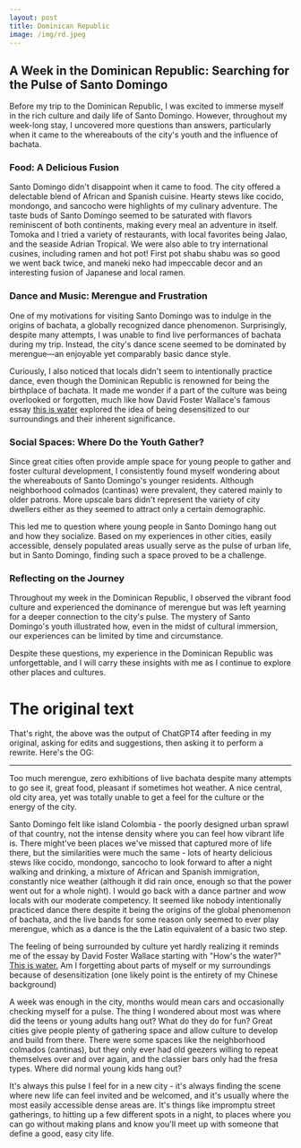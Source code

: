 ```yaml
---
layout: post
title: Dominican Republic 
image: /img/rd.jpeg
---
```

## A Week in the Dominican Republic: Searching for the Pulse of Santo Domingo

Before my trip to the Dominican Republic, I was excited to immerse myself in the rich culture and daily life of Santo Domingo. However, throughout my week-long stay, I uncovered more questions than answers, particularly when it came to the whereabouts of the city's youth and the influence of bachata.

### Food: A Delicious Fusion
Santo Domingo didn't disappoint when it came to food. The city offered a delectable blend of African and Spanish cuisine. Hearty stews like cocido, mondongo, and sancocho were highlights of my culinary adventure. The taste buds of Santo Domingo seemed to be saturated with flavors reminiscent of both continents, making every meal an adventure in itself. Tomoka and I tried a variety of restaurants, with local favorites being Jalao, and the seaside Adrian Tropical. We were also able to try international cusines, including ramen and hot pot! First pot shabu shabu was so good we went back twice, and maneki neko had impeccable decor and an interesting fusion of Japanese and local ramen.

### Dance and Music: Merengue and Frustration
One of my motivations for visiting Santo Domingo was to indulge in the origins of bachata, a globally recognized dance phenomenon. Surprisingly, despite many attempts, I was unable to find live performances of bachata during my trip. Instead, the city's dance scene seemed to be dominated by merengue—an enjoyable yet comparably basic dance style.

Curiously, I also noticed that locals didn't seem to intentionally practice dance, even though the Dominican Republic is renowned for being the birthplace of bachata. It made me wonder if a part of the culture was being overlooked or forgotten, much like how David Foster Wallace's famous essay [this is water](https://fs.blog/david-foster-wallace-this-is-water/) explored the idea of being desensitized to our surroundings and their inherent significance.

### Social Spaces: Where Do the Youth Gather?
Since great cities often provide ample space for young people to gather and foster cultural development, I consistently found myself wondering about the whereabouts of Santo Domingo's younger residents. Although neighborhood colmados (cantinas) were prevalent, they catered mainly to older patrons. More upscale bars didn't represent the variety of city dwellers either as they seemed to attract only a certain demographic.

This led me to question where young people in Santo Domingo hang out and how they socialize. Based on my experiences in other cities, easily accessible, densely populated areas usually serve as the pulse of urban life, but in Santo Domingo, finding such a space proved to be a challenge.

### Reflecting on the Journey
Throughout my week in the Dominican Republic, I observed the vibrant food culture and experienced the dominance of merengue but was left yearning for a deeper connection to the city's pulse. The mystery of Santo Domingo's youth illustrated how, even in the midst of cultural immersion, our experiences can be limited by time and circumstance.

Despite these questions, my experience in the Dominican Republic was unforgettable, and I will carry these insights with me as I continue to explore other places and cultures.


# The original text

That's right, the above was the output of ChatGPT4 after feeding in my original, asking for edits and suggestions, then asking it to perform a rewrite. Here's the OG:

***

Too much merengue, zero exhibitions of live bachata despite many attempts to go see it, great food, pleasant if sometimes hot weather. A nice central, old city area, yet was totally unable to get a feel for the culture or the energy of the city.

Santo Domingo felt like island Colombia - the poorly designed urban sprawl of that country, not the intense density where you can feel how vibrant life is. There might've been places we've missed that captured more of life there, but the similarities were much the same - lots of hearty delicious stews like cocido, mondongo, sancocho to look forward to after a night walking and drinking, a mixture of African and Spanish immigration, constantly nice weather (although it did rain once, enough so that the power went out for a whole night). I would go back with a dance partner and wow locals with our moderate competency. It seemed like nobody intentionally practiced dance there despite it being the origins of the global phenomenon of bachata, and the live bands for some reason only seemed to ever play merengue, which as a dance is the the Latin equivalent of a basic two step. 

The feeling of being surrounded by culture yet hardly realizing it reminds me of the essay by David Foster Wallace starting with "How's the water?" [This is water.](https://fs.blog/david-foster-wallace-this-is-water/) Am I forgetting about parts of myself or my surroundings because of desensitization (one likely point is the entirety of my Chinese background)

A week was enough in the city, months would mean cars and occasionally checking myself for a pulse. The thing I wondered about most was where did the teens or young adults hang out? What do they do for fun? Great cities give people plenty of gathering space and allow culture to develop and build from there. There were some spaces like the neighborhood colmados (cantinas), but they only ever had old geezers willing to repeat themselves over and over again, and the classier bars only had the fresa types. Where did normal young kids hang out? 

It's always this pulse I feel for in a new city - it's always finding the scene where new life can feel invited and be welcomed, and it's usually where the most easily accessible dense areas are. It's things like impromptu street gatherings, to hitting up a few different spots in a night, to places where you can go without making plans and know you'll meet up with someone that define a good, easy city life. 


